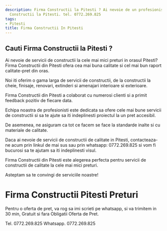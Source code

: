 ```yaml
---
description: Firma Constructii la Pitesti ? Ai nevoie de un profesionist in Firma
  Constructii la Pitesti. tel. 0772.269.825
tags:
- Pitesti
title: Firma Constructii In Pitesti
---
```



## Cauti Firma Constructii la Pitesti ?

Ai nevoie de servicii de constructii la cele mai mici preturi in orasul Pitesti?  Firma Constructii din Pitesti ofera cea mai buna calitate si cel mai bun raport calitate-pret din oras. 

Noi iti oferim o gama larga de servicii de constructii, de la constructii la cheie, finisaje, renovari, extinderi si amenajari interioare si exterioare. 

Firma Constructii din Pitesti a colaborat cu numerosi clienti si a primit feedback pozitiv de fiecare data. 

Echipa noastra de profesionisti este dedicata sa ofere cele mai bune servicii de constructii si sa te ajute sa iti indeplinesti proiectul la un pret accesibil. 

De asemenea, ne asiguram ca tot ce facem se face la standarde inalte si cu materiale de calitate. 

Daca ai nevoie de servicii de constructii de calitate in Pitesti, contacteaza-ne acum prin linkul de mai sus sau prin whatsapp: 0772.269.825 si vom fi bucurosi sa te ajutam sa iti indeplinesti visul. 

Firma Constructii din Pitesti este alegerea perfecta pentru servicii de constructii de calitate la cele mai mici preturi. 

Asteptam sa te convingi de serviciile noastre!

# Firma Constructii Pitesti Preturi
Pentru o oferta de pret, va rog sa imi scrieti pe whatsapp, si va trimitem in 30 min, Gratuit si fara Obligatii Oferta de Pret.

Tel. 0772.269.825
Whatsapp. 0772.269.825